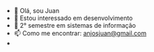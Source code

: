 - 👋 Olá, sou Juan
- 👀 Estou interessado em desenvolvimento
- 🌱 2° semestre em sistemas de informação
- 📫 Como me encontrar: anjosjuan@gmail.com
- 

